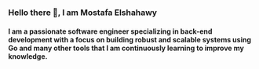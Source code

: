 ### Hello there 👋, I am Mostafa Elshahawy
#### I am a passionate software engineer specializing in back-end development with a focus on building robust and scalable systems using Go and many other tools that I am continuously learning to improve my knowledge.











<!---
Mostafa-Elshahawy/Mostafa-Elshahawy is a ✨ special ✨ repository because its `README.md` (this file) appears on your GitHub profile.
You can click the Preview link to take a look at your changes.
--->
